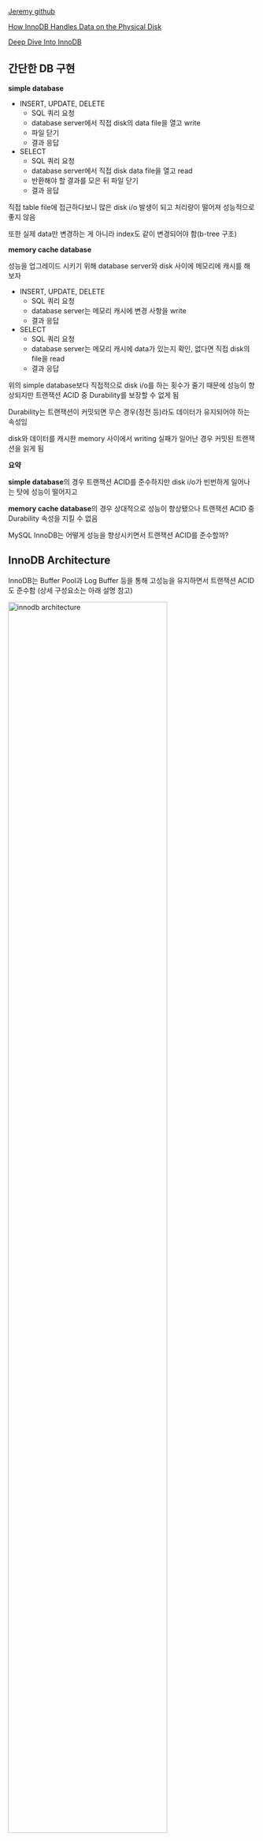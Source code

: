 [Jeremy github](https://github.com/jeremycole/innodb_diagrams/blob/master/images/InnoDB_Structures.pdf)

[How InnoDB Handles Data on the Physical Disk](https://hidetatz.medium.com/how-innodb-writes-data-on-the-disk-1b109a8a8d14)

[Deep Dive Into InnoDB](https://medium.com/@sameersoin/deep-dive-into-data-storage-in-databases-the-innodb-engine-7ec0a55e3886)

## 간단한 DB 구현

**simple database**
- INSERT, UPDATE, DELETE
    - SQL 쿼리 요청
    - database server에서 직접 disk의 data file을 열고 write
    - 파일 닫기
    - 결과 응답
- SELECT
    - SQL 쿼리 요청
    - database server에서 직접 disk data file을 열고 read
    - 반환해야 할 결과를 모은 뒤 파일 닫기
    - 결과 응답

직접 table file에 접근하다보니 많은 disk i/o 발생이 되고 처리량이 떨어져 성능적으로 좋지 않음

또한 실제 data만 변경하는 게 아니라 index도 같이 변경되어야 함(b-tree 구조)

**memory cache database**


성능을 업그레이드 시키기 위해 database server와 disk 사이에 메모리에 캐시를 해보자
- INSERT, UPDATE, DELETE
    - SQL 쿼리 요청
    - database server는 메모리 캐시에 변경 사항을 write
    - 결과 응답
- SELECT
    - SQL 쿼리 요청
    - database server는 메모리 캐시에 data가 있는지 확인, 없다면 직접 disk의 file을 read
    - 결과 응답

위의 simple database보다 직접적으로 disk i/o를 하는 횟수가 줄기 때문에 성능이 향상되지만 트랜잭션 ACID 중 Durability를 보장할 수 없게 됨

Durability는 트랜잭션이 커밋되면 무슨 경우(정전 등)라도 데이터가 유지되어야 하는 속성임

disk와 데이터를 캐시한 memory 사이에서 writing 실패가 일어난 경우 커밋된 트랜잭션을 읽게 됨

**요약**

**simple database**의 경우 트랜잭션 ACID를 준수하지만 disk i/o가 빈번하게 일어나는 탓에 성능이 떨어지고

**memory cache database**의 경우 상대적으로 성능이 향상됐으나 트랜잭션 ACID 중 Durability 속성을 지킬 수 없음

MySQL InnoDB는 어떻게 성능을 향상시키면서 트랜잭션 ACID를 준수할까?

## InnoDB Architecture

InnoDB는 Buffer Pool과 Log Buffer 등을 통해 고성능을 유지하면서 트랜잭션 ACID도 준수함 (상세 구성요소는 아래 설명 참고)

<img src="./images/innodb architecture.png" alt="innodb architecture" style="width: 80%; height: 80%"/>

---

<img src="./images/innodb architecture2.png" alt="innodb architecture2" style="width: 90%; height: 90%"/>

## InnoDB Data Units

### Tablespace

tablespace는 하나 이상의 **data file**(binary file)을 저장하는 논리적 저장 컨테이너임

data file은 binary로 디스크에 저장되며 InnoDB의 기본 저장단위인 page 또는 block으로 구성됨

데이터베이스의 테이블과 인덱스같은 연관된(related) 데이터베이스 객체를 그룹화하고

InnoDB의 데이터 저장을 위한 최상위 구조 역할을 함(InnoDB의 테이블과 인덱스가 Tablespace에 저장됨)

**tablespace 종류**
- System Tablespace
  - MySQL의 기본 Tablespace로, data dictionary, change buffer, transaction log 등 중요한 시스템 데이터를 저장함
  - `ibdata1` 파일로 저장됨
  - <img src="./images/ibdata1.png" alt="ibdata1"/>
- General Tablespace
  - 하나의 Tablespace에 여러 테이블을 저장한 Tablespace
  - 특정 용도의 테이블들을 논리적으로 그룹화하여 저장하는 데 유용함
- File-per-Table Tablespace
  - 각 테이블과 인덱스를 별도의 파일로 저장하는 Tablespace
  - 테이블마다 `*.idb` 파일에 저장됨
  - <img src="./images/table idb.png" alt="table idb"/>
- Temporary Tablespace
  - 임시 데이터를 저장하는 데 사용되는 Tablespace
  - 임시 테이블, 중간 결과 등 저장
  - 글로벌 temp: `ibtmp1`, 세션별 temp: `temp_n.ibt`
  - <img src="./images/ibtmp1.png" alt="ibtmp1"/> <img src="./images/temp_ibt.png" alt="temp_ibt"/>

**Tablespace 구성 요소**
- Data page
  - Tablespace 내에서 데이터를 저장하는 기본 단위(일반적으로 16KB)
- Extent
  - 여러 Data Page를 묶은 단위로, 효율적으로 데이터 저장 공간을 관리하기 위해 사용
- Segment
  - Index Segment, Data Segment 등 Data Page와 Extent를 포함하는 논리적 그룹

### Pages

tablespace에 저장되는 각 data file는 page로 구성됨

page는 InnoDB에서 disk에 저장된 물리적인 binary data file을 다루는 기본 저장단위로 보통 16KB 사이즈를 가짐

테이블의 실제 row/index를 저장하는 요소로 각 page는 한 개 이상의 row나 index를 저장함 

**page 종류** 
- Data Pages  : 실제 table 데이터를 포함한 page
- Index Pages : B-tree 구조로 인덱스를 저장한 page
- Undo Pages  : 트랜잭션 롤백 시 사용될 데이터를 저장한 page
- System Pages: tablespace 자체에 대한 정보를 포함한 page

**page 구조**
- page header
- data area
- page trailer

### Blocks

보통 **"block"** 은 OS나 disk 수준에서 물리적 저장 단위를 일컬음

InnoDB에선 block을 고정된 크기의 데이터 단위로써 page와 혼용하여 표현함

### Relationship and Interaction between Tablespaces,Data files, Pages(Blocks) 

Hierarchy
- Tablespace > Data Files> Pages(Blocks)
- tablespaces  : data file에 대한 논리적 컨테이너
- data files   : pages(block)로 구성되어 디스크에 위치한 물리적 파일
- pages(blocks): 실제 데이터를 저장하는 기본 단위 

Physical and Logical Management
- tablespaces, data files: 스토리지 관리를 위한 논리적 구조
- pages: 스토리지 물리적 할당을 나타냄 

I/O Operations: 
- page 수준에서 read/write 작업 수행
- 단 하나의 row만 필요하거나 수정되는 경우에도 전체 page를 read/write함

### Clustered Index with Primary Key

InnoDB는 클러스터된 인덱스(일반적으로 기본 키)를 기반으로 테이블 데이터를 구성함

즉, 실제 데이터 row는 기본 키 순서로 저장됨

기본 키를 기반으로 한 쿼리(정렬이나 range scan)를 사용할 때 row에 접근하는 속도가 빨라짐

### Secondary Indexes

InnoDB의 보조 인덱스는 실제 row의 물리적 위치에 대한 포인터가 대신 해당 row의 기본 키 값을 저장함

## Buffer Pool, Log Buffer

매번 디스크 i/o 작업을 하면 성능이 떨어지므로 InnoDB는 메모리 영역에서 두 종류의 캐시를 사용해서 디스크 i/o 작업을 줄여 성능을 최적화함

Buffer Pool
- page(data page, index page 등)을 가지고 있는 메모리 영역
- LRU(Least Recently Used) 알고리즘 사용 (자주 사용되는 page는 보관하고, 적게 사용되는 page는 버리고 새로운 page 저장)
- 트랜잭션 커밋 시 변경사항은 **Dirty Page**로 표시되고 Buffer Pool의 Flush 리스트에 보관됨
 
Log Buffer
- Log 데이터를 가지고 있는 Buffer
- 시스템이 실패해도 트랜잭션 보장(무결성)을 위해 사용되며 트랜잭션 로그는 InnoDB의 Log와 동일함
- Log의 공식 명칭은 "Redo log"이며 `ib_log_file` 형태로 표현됨
- Log는 변경된 값을 포함하고 있어서 시스템이 실패한 경우, log 파일을 통해 복구할 수 있음
- "Binlog"는 MySQL server layer에서 작성되는 log로 storage engine의 Log와 전혀 다른 것임

## Log System in InnoDB

InnoDB는 데이터베이스 무결성, 일관성, 지속성을 위해 로그 파일에 변경사항을 기록함

로그 파일은 시스템 실패, 충돌, 복제, 추적, 트랜잭션 롤백, 재수행 등의 용도로 사용됨

### Write-Ahead Logging (WAL)

WAL은 데이터베이스가 데이터의 무결성(Integrity)과 지속성(Durability)를 보장하기 위해 사용되는 기본 개념임

**실제 물리 디스크에 반영하기 전에, 먼저 로그 파일에 변경사항을 로그**해야

시스템 실패, 충돌이 발생한 경우 데이터베이스는 로그를 통해 데이터를 복구하여 트랜잭션 ACID를 유지할 수 있음

Log Buffer와 Redo Log가 이 역할을 담당함

**InnoDB WAL 동작 과정**
- 트랜잭션 커밋으로 데이터 변경사항이 메모리의 Buffer Pool에 작성됨(dirty page)
- 변경사항이 disk에 반영되기 전에 Redo Log에도 기록함
- Buffer Pool의 데이터가 디스크의 데이터 파일에 flush
- 문제가 발생한 경우 InnoDB는 redo log를 사용해서 트랜잭션을 다시 실행해서 데이터베이스를 일관된 상태로 만듦

### Types of Log Files in InnoDB

#### Redo Logs (WAL Logs)

InnoDB의 WAL 시스템 주요 구성 요소로, 실제 디스크의 데이터 파일에 반영되기 전에 데이터 수준에서 발생된 모든 변경사항(insert, delete, update)을 기록함

시스템 충돌, 실패 시 데이터베이스 일관성 유지를 위해 트랜잭션을 다시 실행하는 데 사용됨

또한 데이터베이스 스키마(메모리를 거치지 않고 직접 disk에 작성) 변경사항(테이블의 물리적인 구조 변경)도 redo log에 기록됨 - 다만 복제에 관한 건 binary log에서 기록

#### Undo Logs

트랜잭션 롤백과 MVCC에서 사용되는 로그 파일로, DML(INSERT, UPDATE, DELETE) 트랜잭션에 의해 수정된 데이터베이스 레코드의 이전 값(old value)을 기록함

MVCC(Multi-Version Concurrency Control)에 사용되는 버전 관리 메커니즘을 제공

-> 특정 커넥션에서 데이터를 변경하는 도중에 다른 커넥션에서 데이터를 조회하면 트랜잭션 격리 수준에 맞게 변경 중인 레코드를 읽지 않고 언두 로그에 백업해둔 데이터를 읽어서 반환함 (격리 수준 보장)

**주의점**

오랜 시간동안 트랜잭션이 실행되면 언두 로그의 데이터를 유지해야 하므로 다른 트랜잭션의 언두 로그를 삭제하지 못한 채로 언두 로그에 저장되는 데이터 양이 급격히 늘어날 수 있음

빈번하게 변경된 레코드를 조회하는 쿼리가 실행되면 InnoDB 스토리지 엔진은 언두 로그의 이력을 필요한 만큼 스캔해야 하므로 필요한 레코드를 찾을 수 있기 때문에 쿼리의 성능이 떨어짐

**언두 테이블스페이스와 롤백 세그먼트**

언두 로그가 저장되는 공간

언두 테이블 스페이스 당: 1~128개 롤백 세그먼트를 가짐

롤백 세그먼트 당: InnoDB의 페이지 크기를 16바이트로 나눈 값의 개수만큼 언두 슬롯을 가짐

페이지 크기가 16KB인 경우: (16 * 1024) / 16 = 1024개의 언두 슬롯

```text
mysql> SELECT TABLESPACE_NAME, FILE_NAME
    -> FROM INFORMATION_SCHEMA.FILES
    -> WHERE FILE_TYPE LIKE 'UNDO LOG';
+-----------------+------------+
| TABLESPACE_NAME | FILE_NAME  |
+-----------------+------------+
| innodb_undo_001 | ./undo_001 |
| innodb_undo_002 | ./undo_002 |
+-----------------+------------+
2 rows in set (0.01 sec)
```

**최대 동시 트랜잭션 수**

InnoDB 페이지 크기(기본 값: 16KB) / 16 * 롤백 세그먼트 개수(기본 값: 128) * 언두 테이블 스페이스 개수(기본 값: 2)

= 131072(16 * 1024 / 16 * 128 * 2 /2)

#### Binary Logs (Binlogs)

MySQL의 복제(replication), 데이터 복구 절차에 사용되는 로그 파일

데이터베이스의 모든 변경사항을 기록함 (redo log와 달리 다른 데이터베이스로의 복제에 적합한 형식으로 기록)

또한 모든 DDL 변경사항을 기록하여 master에서 실행된 스키마 변경사항을 slave 데이터베이스에도 적용할 수 있도록 하거나 추적을 가능하게 함

#### General Query and Slow Query Logs

모니터링, 트러블 슈팅 용 로그 파일

general query log: server가 받은 모든 쿼리 기록

slow qeury log: 실행 시간이 특정 시간보다 더 오래 걸린 쿼리 기록

## Transaction Manangement

### Checkpoint

데이터 무결성을 유지하고 시스템 실패로 인해 로그 파일로부터 데이터를 복구해야 될 때 복구 시간을 줄이기 위해 사용되는 메커니즘으로, Buffer Pool에 있는 Dirty page를 disk에 주기적으로 기록하여 데이터 일관성을 보장함

Checkpoint가 발생하면 InnoDB는 log 파일과 tablespace file의 동기화를 위해 Buffer Pool의 dirty page들을 tablespace file에 flush하고 log 파일에 "Checkpoint record"를 write함

Checkpoint 알고리즘 중 InnoDB는 "Fuzzy checkpoint" 알고리즘을 사용함

## Multi-Version Concurrency Control (MVCC)

MVCC는 read operation 시 row를 잠구지 않고 높은 트랜잭션 처리량과 일관성을 달성하기 위해 InnoDB에서 사용하는 동시성 제어 방법임

주 목적은 잠금을 사용하지 않는 일관된 읽기를 제공하는 데 있음

**Versioning Mechanism**

row를 여러 가지 버전으로 관리해서, 트랜잭션 격리 수준(isolation)에 따라 특정 시점의 데이터베이스 스냅샷을 확인함

다른 트랜잭션의 작업이 완료되기를 기다리지 않고 여러 트랜잭션이 동시에 read/write를 수행할 수 있음

- 예시
    - A 트랜잭션이 row를 업데이트
    - 해당 row는 undo log에 원래 버전이 기록되고, 새로운 버전은 buffer pool에 저장됨
    - B 트랜잭션에서 row를 읽을 때 `READ_UNCOMMITTED`인 경우 buffer pool의 새로운 버전을 읽음
    - `READ_COMMITTED` 인 경우 undo log의 원래 버전을 읽음

**Read Views**

트랜잭션이 데이터를 읽을 때 일관적인 스냅샷을 볼 수 있도록 InnoDB가 "read view"를 생성함으써 트랜잭션에 표시되는 row의 버전을 식별함

**Row Versions**

트랜잭션이 row를 수정할 때 기존 데이터를 덮어쓰지 않고, 새로운 row version을 **undo log**에 기록함

다른 트랜잭션에서 변경사항이 반영되기 전의 오리지널 버전을 확인할 수 있음

**Visibility Check**

row에 접근하기 전 InnoDB는 visibility check를 수행해서 기다려야 되는지, 현재 버전이나 이전 버전 확인해야 되는지 결정함

**Purge Process**

InnoDB는 주기적으로 더이상 필요없는 오래된 버전의 row(undo log)를 삭제하여 공간을 비우고 성능을 유지함

오랜 시간 동안 특정 트랜잭션이 유지되면 undo log를 삭제하지 못하고 유지해야 하기 때문에 문제가 발생할 수 있다

## Double Write Buffer

리두 로그는 변경된 내용만 기록하므로 시스템 실패/충돌 발생 시 일부분만 기록될 수 있기 때문에

InnoDB는 tablespace file에 dirty page를 기록할 때 변경된 데이터를 모두 모아서 먼저 system tablespace의 **"Double Write Buffer"** 이라는 곳에 변경사항을 기록함

이후 적절한 tablespace에 dirty page를 기록

double write buffer는 메모리가 아닌 "disk"에 위치하며 시스템 실패로 인해 데이터가 깨지거나 일부분만 write된 경우 log file 이전에 복구하는 용도로 사용됨

## Change Buffer

INSERT, DELETE의 작업으로 데이터 파일을 변경하는 작업은 인덱스를 업데이트하는 작업을 필요로 함

InnoDB의 인덱스 업데이트 동작
- 인덱스 페이지가 버퍼 풀에 있으면 즉시 업데이트 수행
- 그렇지 않은 경우 체인지 버퍼에 두고 클라이언트에 결과 반환
    - 다만 중복 여부를 반드시 체크해야 하는 유니크 인덱스의 경우 체인지 버퍼를 사용하지 않음

이후 머지 스레드(Merge Thread)에 의해 인덱스 레코드가 디스크에 반영됨

체인지 버퍼는 버퍼 풀로 설정된 메모리 공간의 25%까지 사용(설정을 통해 조정 가능)

## Transaction Commit Synchronazation Component

시스템 비정상 종료, 충돌 등으로 인해 복구하거나

데이터 무결성을 지키기 위해 트랜잭션 커밋 시 복구 컴포넌트에 내용을 반영해야 함

동기화 필요 컴포넌트: Double Write Buffer, Redo Log, Binary Log 등

## Adaptive Hash Index

InnoDB 성능 최적화를 위한 기술로, 자주 접근하는 페이지의 특정 부분을 메모리에 유지하여 검색 속도를 높임

버퍼 풀에 존재하는 특정 페이지의 접근 빈도가 높아지면 InnoDB는 해당 페이지에 대한 해시 인덱스를 생성함

이후 동일한 데이터를 검색할 때, 해시 인덱스를 사용하여 빠르게 접근 가능

**장점**

해시 인덱스를 통해 데이터에 빠르게 접근 가능

**단점**

메모리 내에서 동작하므로 메모리 사용량을 증가시킴

데이터 페이지의 인덱스 키를 해시 인덱스로 만들어야 됨

불필요한 경우나 테이블이 변경/삭제된 경우 해당 테이블과 관련된 모든 내용을 어댑티브 해시 인덱스 제거 해야됨

**도움되는 경우**

디스크 읽기가 많지 않은 경우

동등 조건 검색(동등 비교, IN 연산자)이 많은 경우

쿼리가 데이터 중에서 일부 데이터에만 집중되는 경우

**도움되지 않는 경우**

조인이나 LIKE 패턴 검색같이 특정 패턴의 쿼리가 많은 경우

디스크 읽기가 많은 경우

매우 큰 데이터를 가진 테이블의 레코드를 폭넓게 읽는 경우


## Data Operation

**Insert, Update, Delete**

데이터 삽입, 수정, 삭제 시 InnoDB는 Buffer Pool의 page를 수정함

변경사항은 제어된 방식으로 I/O 작업을 최적화 디스크에 플러시됨  

page가 데이터 삽입으로 가득차면 page가 분할되고 데이터가 재배포되어 인덱스의 b-tree 구조를 유지함 

**read**

InnoDB는 데이터를 가져올 때 가장 먼저 Buffer Pool을 확인하고, 만약 없다면 Tablespace file에 접근하여 데이터를 가져온 뒤 Buffer Poll에 저장하면서 결과를 반환함

Tablespace file은 disk에 저장된 실제 데이터와 인덱스를 가진 파일로 `*.idb` 확장자를 가짐

**write**

트랜잭션이 데이터 변경 작업을 수행할 때, 해당 변경 사항은 먼저 Log Buffer에 기록됨

Log Buffer가 가득 차거나 트랜잭션이 커밋되면 Log 파일들은 disk에 flush됨

데이터는 Buffer Pool의 dirty page로 표시되며 Checkpoint가 발생하면서 disk에 flush되는데,

Double Write Buffer를 활성화한 경우 dirty page는 Double Write Buffer에 작성되며, 이후에 tablespace에 fsync됨

그리고 log file에 "Checkpoint Record"를 작성함(시스템 실패 시 이 부분부터 복구 시작)
